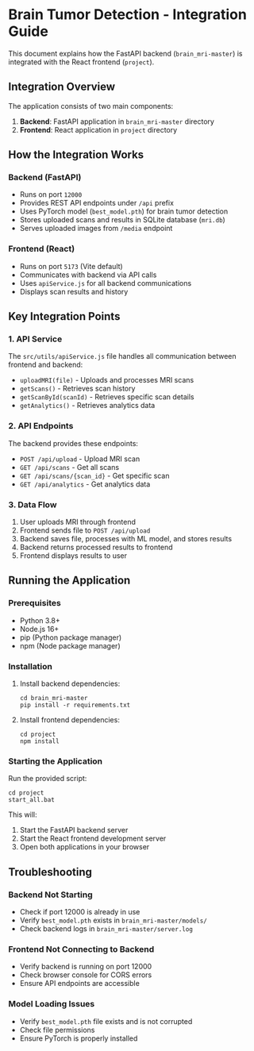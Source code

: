 # Brain Tumor Detection - Integration Guide

This document explains how the FastAPI backend (`brain_mri-master`) is integrated with the React frontend (`project`).

## Integration Overview

The application consists of two main components:
1. **Backend**: FastAPI application in `brain_mri-master` directory
2. **Frontend**: React application in `project` directory

## How the Integration Works

### Backend (FastAPI)
- Runs on port `12000`
- Provides REST API endpoints under `/api` prefix
- Uses PyTorch model (`best_model.pth`) for brain tumor detection
- Stores uploaded scans and results in SQLite database (`mri.db`)
- Serves uploaded images from `/media` endpoint

### Frontend (React)
- Runs on port `5173` (Vite default)
- Communicates with backend via API calls
- Uses `apiService.js` for all backend communications
- Displays scan results and history

## Key Integration Points

### 1. API Service
The `src/utils/apiService.js` file handles all communication between frontend and backend:
- `uploadMRI(file)` - Uploads and processes MRI scans
- `getScans()` - Retrieves scan history
- `getScanById(scanId)` - Retrieves specific scan details
- `getAnalytics()` - Retrieves analytics data

### 2. API Endpoints
The backend provides these endpoints:
- `POST /api/upload` - Upload MRI scan
- `GET /api/scans` - Get all scans
- `GET /api/scans/{scan_id}` - Get specific scan
- `GET /api/analytics` - Get analytics data

### 3. Data Flow
1. User uploads MRI through frontend
2. Frontend sends file to `POST /api/upload`
3. Backend saves file, processes with ML model, and stores results
4. Backend returns processed results to frontend
5. Frontend displays results to user

## Running the Application

### Prerequisites
- Python 3.8+
- Node.js 16+
- pip (Python package manager)
- npm (Node package manager)

### Installation
1. Install backend dependencies:
   ```
   cd brain_mri-master
   pip install -r requirements.txt
   ```

2. Install frontend dependencies:
   ```
   cd project
   npm install
   ```

### Starting the Application
Run the provided script:
```
cd project
start_all.bat
```

This will:
1. Start the FastAPI backend server
2. Start the React frontend development server
3. Open both applications in your browser

## Troubleshooting

### Backend Not Starting
- Check if port 12000 is already in use
- Verify `best_model.pth` exists in `brain_mri-master/models/`
- Check backend logs in `brain_mri-master/server.log`

### Frontend Not Connecting to Backend
- Verify backend is running on port 12000
- Check browser console for CORS errors
- Ensure API endpoints are accessible

### Model Loading Issues
- Verify `best_model.pth` file exists and is not corrupted
- Check file permissions
- Ensure PyTorch is properly installed
